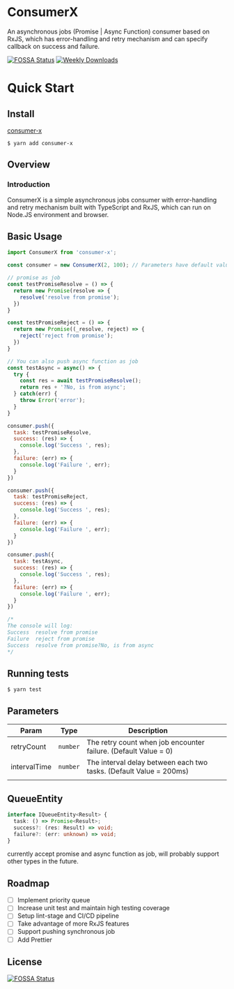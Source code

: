 # ConsumerX
An asynchronous jobs (Promise | Async Function) consumer based on RxJS, which has error-handling and retry mechanism and can specify callback on success and failure.

[![FOSSA Status](https://app.fossa.com/api/projects/git%2Bgithub.com%2Fkylemocode%2FConsumerX.svg?type=shield)](https://app.fossa.com/projects/git%2Bgithub.com%2Fkylemocode%2FConsumerX?ref=badge_shield)
[![Weekly Downloads](https://img.shields.io/npm/dw/consumer-x)](https://img.shields.io/npm/dw/consumer-x)

# Quick Start

## Install

[consumer-x](https://www.npmjs.com/package/consumer-x)
```shell
$ yarn add consumer-x
```

## Overview
### Introduction
ConsumerX is a simple asynchronous jobs consumer with error-handling and retry 
mechanism built with TypeScript and RxJS, which can run on Node.JS environment and browser.

## Basic Usage

```javascript
import ConsumerX from 'consumer-x';

const consumer = new ConsumerX(2, 100); // Parameters have default value: retryCount = 0, intervalTime = 200

// promise as job
const testPromiseResolve = () => {
  return new Promise(resolve => {
    resolve('resolve from promise');
  })
}

const testPromiseReject = () => {
  return new Promise((_resolve, reject) => {
    reject('reject from promise');
  })
}

// You can also push async function as job
const testAsync = async() => {
  try {
    const res = await testPromiseResolve();
    return res + '?No, is from async';
  } catch(err) {
    throw Error('error');
  }
}

consumer.push({
  task: testPromiseResolve,
  success: (res) => {
    console.log('Success ', res);
  },
  failure: (err) => {
    console.log('Failure ', err);
  }
})

consumer.push({
  task: testPromiseReject,
  success: (res) => {
    console.log('Success ', res);
  },
  failure: (err) => {
    console.log('Failure ', err);
  }
})

consumer.push({
  task: testAsync,
  success: (res) => {
    console.log('Success ', res);
  },
  failure: (err) => {
    console.log('Failure ', err);
  }
})

/*
The console will log:
Success  resolve from promise
Failure  reject from promise
Success  resolve from promise?No, is from async
*/

```

## Running tests

```shell
$ yarn test
```

## Parameters

| Param        | Type     | Description                                                        |   |   |
|--------------|----------|--------------------------------------------------------------------|---|---|
| retryCount   | `number` | The retry count when job encounter failure. (Default Value = 0)    |   |   |
| intervalTime | `number` | The interval delay between each two tasks. (Default Value = 200ms) |   |   |
|              |          |                                                                    |   |   |

## QueueEntity
```typescript
interface IQueueEntity<Result> {
  task: () => Promise<Result>;
  success?: (res: Result) => void;
  failure?: (err: unknown) => void;
}
```
currently accept promise and async function as job, will probably support other types in the future.


## Roadmap
  - [ ] Implement priority queue
  - [ ] Increase unit test and maintain high testing coverage
  - [ ] Setup lint-stage and CI/CD pipeline
  - [ ] Take advantage of more RxJS features
  - [ ] Support pushing synchronous job
  - [ ] Add Prettier

## License
[![FOSSA Status](https://app.fossa.com/api/projects/git%2Bgithub.com%2Fkylemocode%2FConsumerX.svg?type=large)](https://app.fossa.com/projects/git%2Bgithub.com%2Fkylemocode%2FConsumerX?ref=badge_large)